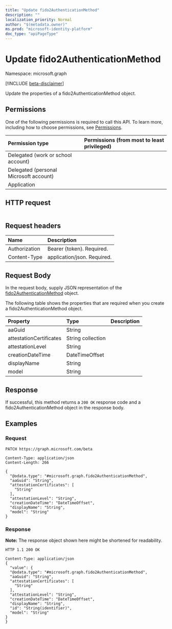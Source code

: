 ```yaml
---
title: "Update fido2AuthenticationMethod"
description: ""
localization_priority: Normal
author: "$(metadata.owner)"
ms.prod: "microsoft-identity-platform"
doc_type: "apiPageType"
---
```


# Update fido2AuthenticationMethod

Namespace: microsoft.graph

[!INCLUDE [beta-disclaimer](../../includes/beta-disclaimer.md)]

Update the properties of a fido2AuthenticationMethod object.

## Permissions

One of the following permissions is required to call this API. To learn more, including how to choose permissions, see [Permissions](/graph/permissions-reference).

| Permission type                        | Permissions (from most to least privileged) |
| :------------------------------------- | :------------------------------------------ |
| Delegated (work or school account)     |                                             |
| Delegated (personal Microsoft account) |                                             |
| Application                            |                                             |

## HTTP request

<!-- {
  "blockType": "ignored"
}
-->

```http

```

## Request headers

| Name          | Description                 |
| :------------ | :-------------------------- |
| Authorization | Bearer {token}. Required.   |
| Content-Type  | application/json. Required. |

## Request Body

In the request body, supply JSON representation of the [fido2AuthenticationMethod](../resources/-fido2authenticationmethod.md) object.

<!-- Actions and Functions -->

<!-- CRUD Methods -->

The following table shows the properties that are required when you create a fido2AuthenticationMethod object.

| Property                | Type              | Description |
| :---------------------- | :---------------- | :---------- |
| aaGuid                  | String            |             |
| attestationCertificates | String collection |             |
| attestationLevel        | String            |             |
| creationDateTime        | DateTimeOffset    |             |
| displayName             | String            |             |
| model                   | String            |             |

## Response

If successful, this method returns a `200 OK` response code and a fido2AuthenticationMethod object in the response body.

## Examples

### Request

<!-- {
  "blockType": "request",
  "name": "update_fido2authenticationmethod"
}
-->

```http
PATCH https://graph.microsoft.com/beta

Content-Type: application/json
Content-Length: 266

{
  "@odata.type": "#microsoft.graph.fido2AuthenticationMethod",
  "aaGuid": "String",
  "attestationCertificates": [
    "String"
  ],
  "attestationLevel": "String",
  "creationDateTime": "DateTimeOffset",
  "displayName": "String",
  "model": "String"
}

```

### Response

**Note:** The response object shown here might be shortened for readability.

<!-- {
  "blockType": "response",
  "truncated": true,
  "@odata.type": "microsoft.strongAuthentication.fido2AuthenticationMethod"
}
-->

```http
HTTP 1.1 200 OK

Content-Type: application/json
{
  "value": {
  "@odata.type": "#microsoft.graph.fido2AuthenticationMethod",
  "aaGuid": "String",
  "attestationCertificates": [
    "String"
  ],
  "attestationLevel": "String",
  "creationDateTime": "DateTimeOffset",
  "displayName": "String",
  "id": "String(identifier)",
  "model": "String"
}
}

```
